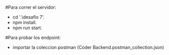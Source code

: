 #Para correr el servidor:
- cd '.\desafio 7\'.
- npm install.
- npm run start.

#Para probar los endpoint:
- importar la coleccion postman (Coder Backend.postman_collection.json)